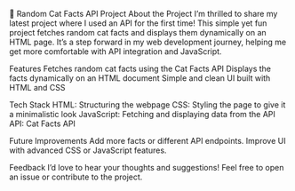 🐾 Random Cat Facts API Project
About the Project
I’m thrilled to share my latest project where I used an API for the first time! This simple yet fun project fetches random cat facts and displays them dynamically on an HTML page. It’s a step forward in my web development journey, helping me get more comfortable with API integration and JavaScript.

Features
Fetches random cat facts using the Cat Facts API
Displays the facts dynamically on an HTML document
Simple and clean UI built with HTML and CSS

Tech Stack
HTML: Structuring the webpage
CSS: Styling the page to give it a minimalistic look
JavaScript: Fetching and displaying data from the API
API: Cat Facts API 

Future Improvements
Add more facts or different API endpoints.
Improve UI with advanced CSS or JavaScript features.

Feedback
I’d love to hear your thoughts and suggestions! Feel free to open an issue or contribute to the project.
